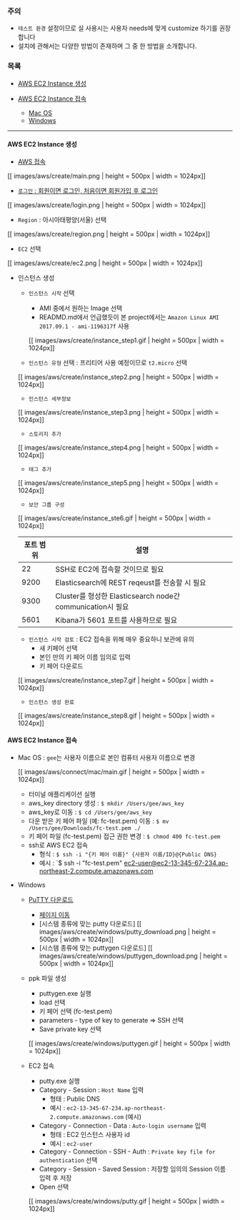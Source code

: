 ### 주의

* `테스트 환경` 설정이므로 실 사용시는 사용자 needs에 맞게 customize 하기를 권장합니다
* 설치에 관해서는 다양한 방법이 존재하며 그 중 한 방법을 소개합니다.

### 목록

* [AWS EC2 Instance 생성](#create)
    
* [AWS EC2 Instance 접속](#connect)
    * [Mac OS](#connect-mac)
    * [Windows](#connect-windows)

---

<a name='create'></a>
#### AWS EC2 Instance 생성

* [AWS 접속](https://aws.amazon.com/ko)

[[ images/aws/create/main.png | height = 500px | width = 1024px]]

* [`로그인` : 회원이면 로그인, 처음이면 회원가입 후 로그인](https://signin.aws.amazon.com/signin?client_id=arn%3Aaws%3Aiam%3A%3A015428540659%3Auser%2Fhomepage&redirect_uri=https%3A%2F%2Fconsole.aws.amazon.com%2Fconsole%2Fhome%3Fstate%3DhashArgs%2523%26isauthcode%3Dtrue&page=resolve)

[[ images/aws/create/login.png | height = 500px | width = 1024px]]

* `Region` : 아시아태평양(서울) 선택

[[ images/aws/create/region.png | height = 500px | width = 1024px]]

* `EC2` 선택

[[ images/aws/create/ec2.png | height = 500px | width = 1024px]]

* 인스턴스 생성
    * `인스턴스 시작` 선택
        * AMI 중에서 원하는 Image 선택
        * READMD.md에서 언급했듯이 본 project에서는 `Amazon Linux AMI 2017.09.1 - ami-1196317f` 사용

        [[ images/aws/create/instance_step1.gif | height = 500px | width = 1024px]]

    * `인스턴스 유형` 선택 : 프리티어 사용 예정이므로 `t2.micro` 선택

    [[ images/aws/create/instance_step2.png | height = 500px | width = 1024px]]

    * `인스턴스 세부정보` 

    [[ images/aws/create/instance_step3.png | height = 500px | width = 1024px]]

    * `스토리지 추가` 

    [[ images/aws/create/instance_step4.png | height = 500px | width = 1024px]]

    * `태그 추가` 

    [[ images/aws/create/instance_step5.png | height = 500px | width = 1024px]]

    * `보안 그룹 구성`

    [[ images/aws/create/instance_ste6.gif | height = 500px | width = 1024px]]

    | 포트 범위 | 설명 |
    |----- |-------------|
    | 22 | SSH로 EC2에 접속할 것이므로 필요 |
    | 9200 | Elasticsearch에 REST reqeust를 전송할 시 필요 |
    | 9300 | Cluster를 형성한 Elasticsearch node간 communication시 필요  |
    | 5601 | Kibana가 5601 포트를 사용하므로 필요 |
    
    * `인스턴스 시작 검토` : EC2 접속을 위해 매우 중요하니 보관에 유의
        * 새 키페어 선택
        * 본인 만의 키 페어 이름 임의로 입력
        * 키 페어 다운로드

    [[ images/aws/create/instance_step7.gif | height = 500px | width = 1024px]]

    * `인스턴스 생성 완료`

    [[ images/aws/create/instance_step8.gif | height = 500px | width = 1024px]]

<a name='connect'></a>
#### AWS EC2 Instance 접속

<a name='connect-mac'></a>
* Mac OS : `gee`는 사용자 이름으로 본인 컴퓨터 사용자 이름으로 변경

    [[ images/aws/connect/mac/main.gif | height = 500px | width = 1024px]]

    * 터미널 애플리케이션 실행 
    * aws_key directory 생성 : `$ mkdir /Users/gee/aws_key` 
    * aws_key로 이동 : `$ cd /Users/gee/aws_key`
    * 다운 받은 키 페어 파일 (예: fc-test.pem) 이동 : `$ mv /Users/gee/Downloads/fc-test.pem ./`
    * 키 페어 파일 (fc-test.pem) 접근 권한 변경 : `$ chmod 400 fc-test.pem`
    * ssh로 AWS EC2 접속
        * 형식 : `$ ssh -i "{키 페어 이름}" {사용자 이름/ID}@{Public DNS}`
        * 예시 : `$ ssh -i "fc-test.pem" ec2-user@ec2-13-345-67-234.ap-northeast-2.compute.amazonaws.com

<a name='connect-windows'></a>
* Windows
    * [PuTTY 다운로드](http://www.putty.org/)
        * [페이지 이동](https://www.chiark.greenend.org.uk/~sgtatham/putty/latest.html)
        * [시스템 종류에 맞는 putty 다운로드]
        [[ images/aws/create/windows/putty_download.png | height = 500px | width = 1024px]]
        * [시스템 종류에 맞는 puttygen 다운로드]
        [[ images/aws/create/windows/puttygen_download.png | height = 500px | width = 1024px]]

    * ppk 파일 생성
        * puttygen.exe 실행
        * load 선택
        * 키 페어 선택 (fc-test.pem)
        * parameters - type of key to generate => SSH 선택
        * Save private key 선택

        [[ images/aws/create/windows/puttygen.gif | height = 500px | width = 1024px]]

    * EC2 접속
        * putty.exe 실행
        * Category - Session : `Host Name` 입력
            * 형태 : Public DNS
            * 예시 : `ec2-13-345-67-234.ap-northeast-2.compute.amazonaws.com` (예시)
        * Category - Connection - Data : `Auto-login username` 입력 
            * 형태 : EC2 인스턴스 사용자 id
            * 예시 : `ec2-user`
        * Category - Connection - SSH - Auth : `Private key file for authentication` 선택
        * Category - Session - Saved Session : 저장할 임의의 Session 이름 입력 후 저장
        * Open 선택

        [[ images/aws/create/windows/putty.gif | height = 500px | width = 1024px]]